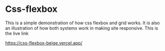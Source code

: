 # Css-flexbox

This is a simple demonstration of how css flexbox and grid works.
It is also an illustration of how both systems work in making site responsive. This is the live link


https://css-flexbox-beige.vercel.app/